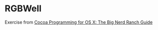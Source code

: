 # RGBWell

Exercise from [Cocoa Programming for OS X: The Big Nerd Ranch Guide](https://www.bignerdranch.com/books/cocoa-programming/)



